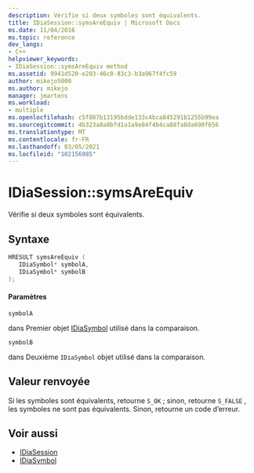 ```yaml
---
description: Vérifie si deux symboles sont équivalents.
title: IDiaSession::symsAreEquiv | Microsoft Docs
ms.date: 11/04/2016
ms.topic: reference
dev_langs:
- C++
helpviewer_keywords:
- IDiaSession::symsAreEquiv method
ms.assetid: 9941d520-e203-46c0-83c3-b3a967f4fc59
author: mikejo5000
ms.author: mikejo
manager: jmartens
ms.workload:
- multiple
ms.openlocfilehash: c5f887b13195bdde133c4bca845291b1255b99ea
ms.sourcegitcommit: 4b323a8a8bfd1a1a9e84f4b4ca88fa8da690f656
ms.translationtype: MT
ms.contentlocale: fr-FR
ms.lasthandoff: 03/05/2021
ms.locfileid: "102156985"
---
```

# <a name="idiasessionsymsareequiv"></a>IDiaSession::symsAreEquiv
Vérifie si deux symboles sont équivalents.

## <a name="syntax"></a>Syntaxe

```C++
HRESULT symsAreEquiv ( 
   IDiaSymbol* symbolA,
   IDiaSymbol* symbolB
);
```

#### <a name="parameters"></a>Paramètres
 `symbolA`

dans Premier objet [IDiaSymbol](../../debugger/debug-interface-access/idiasymbol.md) utilisé dans la comparaison.

 `symbolB`

dans Deuxième `IDiaSymbol` objet utilisé dans la comparaison.

## <a name="return-value"></a>Valeur renvoyée
 Si les symboles sont équivalents, retourne `S_OK` ; sinon, retourne `S_FALSE` , les symboles ne sont pas équivalents. Sinon, retourne un code d’erreur.

## <a name="see-also"></a>Voir aussi
- [IDiaSession](../../debugger/debug-interface-access/idiasession.md)
- [IDiaSymbol](../../debugger/debug-interface-access/idiasymbol.md)
